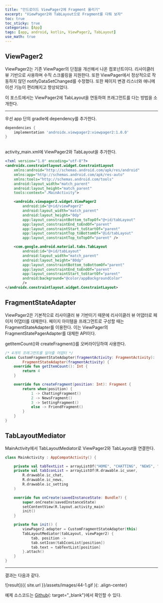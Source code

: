```yaml
---
title: "안드로이드 ViewPager2에 Fragment 올리기"
excerpt: "ViewPager2와 TabLayout으로 Fragment를 다뤄 보자"
toc: true
toc_sticky: true
categories: [App]
tags: [app, android, kotlin, ViewPager2, TabLayout]
use_math: true
---
```


## ViewPager2
ViewPager2는 기존 ViewPager의 단점을 개선해서 나온 컴포넌트이다. 리사이클러 뷰 기반으로 사용하며 수직 스크롤링을 지원한다. 또한 ViewPager에서 정상적으로 작동하지 않던 notifyDataSetChanged를 수정했다. 또한 페이지 변경 리스너와 애니메이션 기능이 편리해지고 향상되었다.  

이 포스트에서는 ViewPager2에 TabLayout을 연동하여 프래그먼트를 다는 방법을 소개한다.
<br>

---

우선 app 단의 gradle에 dependency를 추가한다.  

```gradle
dependencies {
    implementation 'androidx.viewpager2:viewpager2:1.0.0'
}
```

<br>
activity_main.xml에 ViewPager2와 TabLayout을 추가한다.  

```xml
<?xml version="1.0" encoding="utf-8"?>
<androidx.constraintlayout.widget.ConstraintLayout 
    xmlns:android="http://schemas.android.com/apk/res/android"
    xmlns:app="http://schemas.android.com/apk/res-auto"
    xmlns:tools="http://schemas.android.com/tools"
    android:layout_width="match_parent"
    android:layout_height="match_parent"
    tools:context=".MainActivity">

    <androidx.viewpager2.widget.ViewPager2
        android:id="@+id/viewPager2"
        android:layout_width="match_parent"
        android:layout_height="0dp"
        app:layout_constraintBottom_toTopOf="@+id/tabLayout"
        app:layout_constraintEnd_toEndOf="parent"
        app:layout_constraintStart_toStartOf="parent"
        app:layout_constraintTop_toBottomOf="@id/tabLayout"
        app:layout_constraintTop_toTopOf="parent" />

    <com.google.android.material.tabs.TabLayout
        android:id="@+id/tabLayout"
        android:layout_width="match_parent"
        android:layout_height="80dp"
        app:layout_constraintBottom_toBottomOf="parent"
        app:layout_constraintEnd_toEndOf="parent"
        app:layout_constraintStart_toStartOf="parent"
        android:background="@color/appBackgroundColor"
        />
</androidx.constraintlayout.widget.ConstraintLayout>
```


## FragmentStateAdapter
ViewPager2은 기본적으로 리사이클러 뷰 기반이기 때문에 리사이클러 뷰 어댑터로 페이저 어댑터를 대체한다. 페이지 아이템을 프래그먼트로 구성할 때는 FragmentStateAdapter를 이용한다. 이는 ViewPager의 FragmentStatePagerAdapter를 대체한 API이다.  

getItemCount()와 createFragment()를 오버라이딩하여 사용한다.  

```kotlin
/* 4개의 프래그먼트를 달아줄 어댑터 */
class CustomFragmentStateAdapter(fragmentActivity: FragmentActivity): 
        FragmentStateAdapter(fragmentActivity) {
    override fun getItemCount(): Int {
        return 4
    }

    override fun createFragment(position: Int): Fragment {
        return when(position) {
            1 -> ChattingFragment()
            2 -> NewsFragment()
            3 -> SettingFragment()
            else -> FriendFragment()
        }
    }
}
```


## TabLayoutMediator
MainActivity에서 TabLayoutMediator로 ViewPager2와 TabLayout을 연결한다.  


```kotlin
class MainActivity : AppCompatActivity() {

    private val tabTextList = arrayListOf("HOME", "CHATTING", "NEWS", "SETTING")
    private val tabIconList = arrayListOf(R.drawable.ic_user,
        R.drawable.ic_chat,
        R.drawable.ic_news,
        R.drawable.ic_setting
    )

    override fun onCreate(savedInstanceState: Bundle?) {
        super.onCreate(savedInstanceState)
        setContentView(R.layout.activity_main)
        init()
    }

    private fun init() {
        viewPager2.adapter = CustomFragmentStateAdapter(this)
        TabLayoutMediator(tabLayout, viewPager2) {
            tab, position ->
            tab.setIcon(tabIconList[position])
            tab.text = tabTextList[position]
        }.attach()
    }
}
```

---

결과는 다음과 같다.  

![result]({{ site.url }}/assets/images/44-1.gif ){: .align-center}

>
예제 소스코드는 [Github](https://github.com/sys09270883/kakaotalk-clonecoding-app/tree/master/app/src/main/java/com/example/kakaotalk_clonecoding_app){: target="_blank"}에서 확인할 수 있다.



<br>